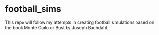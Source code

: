# football_sims

This repo will follow my attempts in creating football simulations based on the book Monte Carlo or Bust by Joseph Buchdahl.
